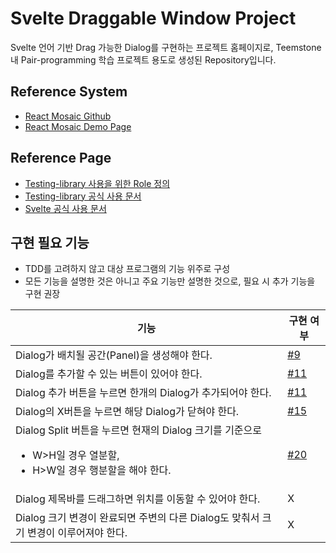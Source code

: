 # Svelte Draggable Window Project

Svelte 언어 기반 Drag 가능한 Dialog를 구현하는 프로젝트 홈페이지로, Teemstone 내 Pair-programming 학습 프로젝트 용도로 생성된 Repository입니다.

## Reference System

- [React Mosaic Github](https://github.com/nomcopter/react-mosaic)
- [React Mosaic Demo Page](https://nomcopter.github.io/react-mosaic/)

## Reference Page

- [Testing-library 사용을 위한 Role 정의](https://www.w3.org/WAI/PF/HTML/wiki/RoleAttribute)
- [Testing-library 공식 사용 문서](https://testing-library.com/docs/)
- [Svelte 공식 사용 문서](https://svelte.dev/docs)

## 구현 필요 기능
- TDD를 고려하지 않고 대상 프로그램의 기능 위주로 구성
- 모든 기능을 설명한 것은 아니고 주요 기능만 설명한 것으로, 필요 시 추가 기능을 구현 권장

|기능|구현 여부|
|---|---|
|Dialog가 배치될 공간(Panel)을 생성해야 한다.|[#9](https://github.com/teemstone-lab/draggable/issues/9)|
|Dialog를 추가할 수 있는 버튼이 있어야 한다.|[#11](https://github.com/teemstone-lab/draggable/issues/11)|
|Dialog 추가 버튼을 누르면 한개의 Dialog가 추가되어야 한다.|[#11](https://github.com/teemstone-lab/draggable/issues/11)|
|Dialog의 X버튼을 누르면 해당 Dialog가 닫혀야 한다.|[#15](https://github.com/teemstone-lab/draggable/issues/15)|
|Dialog Split 버튼을 누르면 현재의 Dialog 크기를 기준으로 <ul><li>W>H일 경우 열분할,</li><li>H>W일 경우 행분할을 해야 한다.</li></ul>|[#20](https://github.com/teemstone-lab/draggable/issues/20)|
|Dialog 제목바를 드래그하면 위치를 이동할 수 있어야 한다.|X|
|Dialog 크기 변경이 완료되면 주변의 다른 Dialog도 맞춰서 크기 변경이 이루어져야 한다.|X|



